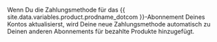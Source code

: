 Wenn Du die Zahlungsmethode für das {{ site.data.variables.product.prodname_dotcom }}-Abonnement Deines Kontos aktualisierst, wird Deine neue Zahlungsmethode automatisch zu Deinen anderen Abonnements für bezahlte Produkte hinzugefügt.
